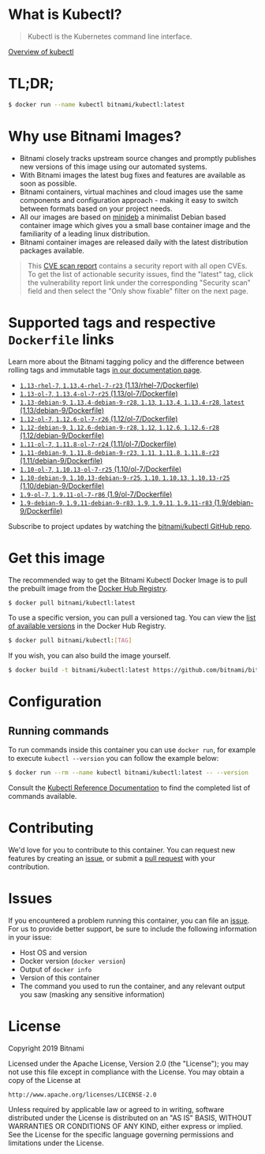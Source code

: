 
# What is Kubectl?

> Kubectl is the Kubernetes command line interface.

[Overview of kubectl](https://kubernetes.io/docs/reference/kubectl/overview/)

# TL;DR;

```bash
$ docker run --name kubectl bitnami/kubectl:latest
```

# Why use Bitnami Images?

* Bitnami closely tracks upstream source changes and promptly publishes new versions of this image using our automated systems.
* With Bitnami images the latest bug fixes and features are available as soon as possible.
* Bitnami containers, virtual machines and cloud images use the same components and configuration approach - making it easy to switch between formats based on your project needs.
* All our images are based on [minideb](https://github.com/bitnami/minideb) a minimalist Debian based container image which gives you a small base container image and the familiarity of a leading linux distribution.
* Bitnami container images are released daily with the latest distribution packages available.


> This [CVE scan report](https://quay.io/repository/bitnami/kubectl?tab=tags) contains a security report with all open CVEs. To get the list of actionable security issues, find the "latest" tag, click the vulnerability report link under the corresponding "Security scan" field and then select the "Only show fixable" filter on the next page.

# Supported tags and respective `Dockerfile` links

Learn more about the Bitnami tagging policy and the difference between rolling tags and immutable tags [in our documentation page](https://docs.bitnami.com/containers/how-to/understand-rolling-tags-containers/).


* [`1.13-rhel-7`, `1.13.4-rhel-7-r23` (1.13/rhel-7/Dockerfile)](https://github.com/bitnami/bitnami-docker-kubectl/blob/1.13.4-rhel-7-r23/1.13/rhel-7/Dockerfile)
* [`1.13-ol-7`, `1.13.4-ol-7-r25` (1.13/ol-7/Dockerfile)](https://github.com/bitnami/bitnami-docker-kubectl/blob/1.13.4-ol-7-r25/1.13/ol-7/Dockerfile)
* [`1.13-debian-9`, `1.13.4-debian-9-r28`, `1.13`, `1.13.4`, `1.13.4-r28`, `latest` (1.13/debian-9/Dockerfile)](https://github.com/bitnami/bitnami-docker-kubectl/blob/1.13.4-debian-9-r28/1.13/debian-9/Dockerfile)
* [`1.12-ol-7`, `1.12.6-ol-7-r26` (1.12/ol-7/Dockerfile)](https://github.com/bitnami/bitnami-docker-kubectl/blob/1.12.6-ol-7-r26/1.12/ol-7/Dockerfile)
* [`1.12-debian-9`, `1.12.6-debian-9-r28`, `1.12`, `1.12.6`, `1.12.6-r28` (1.12/debian-9/Dockerfile)](https://github.com/bitnami/bitnami-docker-kubectl/blob/1.12.6-debian-9-r28/1.12/debian-9/Dockerfile)
* [`1.11-ol-7`, `1.11.8-ol-7-r24` (1.11/ol-7/Dockerfile)](https://github.com/bitnami/bitnami-docker-kubectl/blob/1.11.8-ol-7-r24/1.11/ol-7/Dockerfile)
* [`1.11-debian-9`, `1.11.8-debian-9-r23`, `1.11`, `1.11.8`, `1.11.8-r23` (1.11/debian-9/Dockerfile)](https://github.com/bitnami/bitnami-docker-kubectl/blob/1.11.8-debian-9-r23/1.11/debian-9/Dockerfile)
* [`1.10-ol-7`, `1.10.13-ol-7-r25` (1.10/ol-7/Dockerfile)](https://github.com/bitnami/bitnami-docker-kubectl/blob/1.10.13-ol-7-r25/1.10/ol-7/Dockerfile)
* [`1.10-debian-9`, `1.10.13-debian-9-r25`, `1.10`, `1.10.13`, `1.10.13-r25` (1.10/debian-9/Dockerfile)](https://github.com/bitnami/bitnami-docker-kubectl/blob/1.10.13-debian-9-r25/1.10/debian-9/Dockerfile)
* [`1.9-ol-7`, `1.9.11-ol-7-r86` (1.9/ol-7/Dockerfile)](https://github.com/bitnami/bitnami-docker-kubectl/blob/1.9.11-ol-7-r86/1.9/ol-7/Dockerfile)
* [`1.9-debian-9`, `1.9.11-debian-9-r83`, `1.9`, `1.9.11`, `1.9.11-r83` (1.9/debian-9/Dockerfile)](https://github.com/bitnami/bitnami-docker-kubectl/blob/1.9.11-debian-9-r83/1.9/debian-9/Dockerfile)

Subscribe to project updates by watching the [bitnami/kubectl GitHub repo](https://github.com/bitnami/bitnami-docker-kubectl).

# Get this image

The recommended way to get the Bitnami Kubectl Docker Image is to pull the prebuilt image from the [Docker Hub Registry](https://hub.docker.com/r/bitnami/kubectl).

```bash
$ docker pull bitnami/kubectl:latest
```

To use a specific version, you can pull a versioned tag. You can view the [list of available versions](https://hub.docker.com/r/bitnami/kubectl/tags/) in the Docker Hub Registry.

```bash
$ docker pull bitnami/kubectl:[TAG]
```

If you wish, you can also build the image yourself.

```bash
$ docker build -t bitnami/kubectl:latest https://github.com/bitnami/bitnami-docker-kubectl.git
```

# Configuration

## Running commands

To run commands inside this container you can use `docker run`, for example to execute `kubectl --version` you can follow the example below:

```bash
$ docker run --rm --name kubectl bitnami/kubectl:latest -- --version
```

Consult the [Kubectl Reference Documentation](https://kubernetes.io/docs/reference/generated/kubectl/kubectl-commands) to find the completed list of commands available.

# Contributing

We'd love for you to contribute to this container. You can request new features by creating an [issue](https://github.com/bitnami/bitnami-docker-kubectl/issues), or submit a [pull request](https://github.com/bitnami/bitnami-docker-kubectl/pulls) with your contribution.

# Issues

If you encountered a problem running this container, you can file an [issue](https://github.com/bitnami/bitnami-docker-kubectl/issues). For us to provide better support, be sure to include the following information in your issue:

- Host OS and version
- Docker version (`docker version`)
- Output of `docker info`
- Version of this container
- The command you used to run the container, and any relevant output you saw (masking any sensitive information)

# License

Copyright 2019 Bitnami

Licensed under the Apache License, Version 2.0 (the "License");
you may not use this file except in compliance with the License.
You may obtain a copy of the License at

    http://www.apache.org/licenses/LICENSE-2.0

Unless required by applicable law or agreed to in writing, software
distributed under the License is distributed on an "AS IS" BASIS,
WITHOUT WARRANTIES OR CONDITIONS OF ANY KIND, either express or implied.
See the License for the specific language governing permissions and
limitations under the License.
